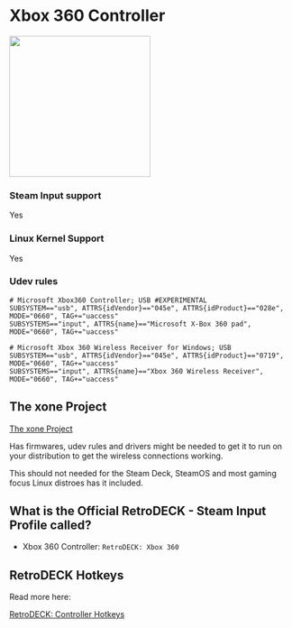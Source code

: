 # Xbox 360 Controller

<img src="../../../wiki_images/controllers/xbox-360.png" width="250">

### Steam Input support

Yes

### Linux Kernel Support

Yes

### Udev rules

```
# Microsoft Xbox360 Controller; USB #EXPERIMENTAL
SUBSYSTEM=="usb", ATTRS{idVendor}=="045e", ATTRS{idProduct}=="028e", MODE="0660", TAG+="uaccess"
SUBSYSTEMS=="input", ATTRS{name}=="Microsoft X-Box 360 pad", MODE="0660", TAG+="uaccess"

# Microsoft Xbox 360 Wireless Receiver for Windows; USB
SUBSYSTEM=="usb", ATTRS{idVendor}=="045e", ATTRS{idProduct}=="0719", MODE="0660", TAG+="uaccess"
SUBSYSTEMS=="input", ATTRS{name}=="Xbox 360 Wireless Receiver", MODE="0660", TAG+="uaccess"
```

## The xone Project

[The xone Project](https://github.com/medusalix/xone) 

Has firmwares, udev rules and drivers might be needed to get it to run on your distribution to get the wireless connections working.

This should not needed for the Steam Deck, SteamOS and most gaming focus Linux distroes has it included.

## What is the Official RetroDECK - Steam Input Profile called?

- Xbox 360 Controller: `RetroDECK: Xbox 360`


## RetroDECK Hotkeys

Read more here:

[RetroDECK: Controller Hotkeys](../../wiki_rd_controls/hotkeys-retrodeck.md)
